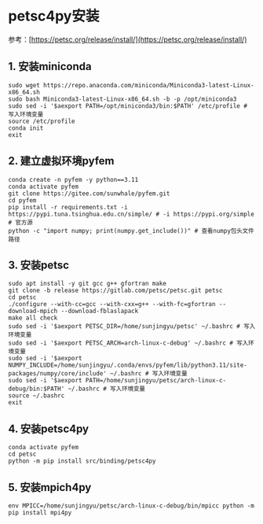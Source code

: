# petsc4py安装
参考：[https://petsc.org/release/install/](https://petsc.org/release/install/)

## 1. 安装miniconda
```shell
sudo wget https://repo.anaconda.com/miniconda/Miniconda3-latest-Linux-x86_64.sh
sudo bash Miniconda3-latest-Linux-x86_64.sh -b -p /opt/miniconda3
sudo sed -i '$aexport PATH=/opt/miniconda3/bin:$PATH' /etc/profile # 写入环境变量
source /etc/profile
conda init
exit
```

## 2. 建立虚拟环境pyfem
```shell
conda create -n pyfem -y python==3.11
conda activate pyfem
git clone https://gitee.com/sunwhale/pyfem.git
cd pyfem
pip install -r requirements.txt -i https://pypi.tuna.tsinghua.edu.cn/simple/ # -i https://pypi.org/simple # 官方源
python -c "import numpy; print(numpy.get_include())" # 查看numpy包头文件路径
```

## 3. 安装petsc
```shell
sudo apt install -y git gcc g++ gfortran make
git clone -b release https://gitlab.com/petsc/petsc.git petsc
cd petsc
./configure --with-cc=gcc --with-cxx=g++ --with-fc=gfortran --download-mpich --download-fblaslapack
make all check
sudo sed -i '$aexport PETSC_DIR=/home/sunjingyu/petsc' ~/.bashrc # 写入环境变量
sudo sed -i '$aexport PETSC_ARCH=arch-linux-c-debug' ~/.bashrc # 写入环境变量
sudo sed -i '$aexport NUMPY_INCLUDE=/home/sunjingyu/.conda/envs/pyfem/lib/python3.11/site-packages/numpy/core/include' ~/.bashrc # 写入环境变量
sudo sed -i '$aexport PATH=/home/sunjingyu/petsc/arch-linux-c-debug/bin:$PATH' ~/.bashrc # 写入环境变量
source ~/.bashrc
exit
```

## 4. 安装petsc4py
```shell
conda activate pyfem
cd petsc
python -m pip install src/binding/petsc4py
```

## 5. 安装mpich4py
```shell
env MPICC=/home/sunjingyu/petsc/arch-linux-c-debug/bin/mpicc python -m pip install mpi4py

```
